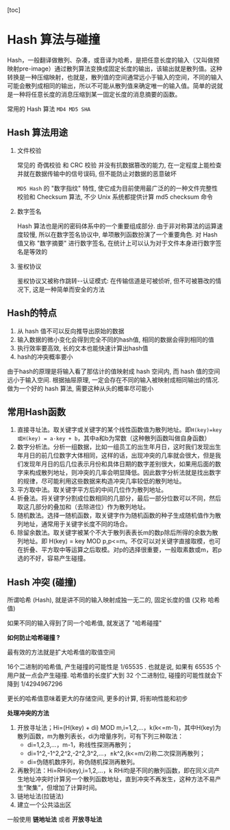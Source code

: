 [toc]

# Hash 算法与碰撞



Hash，一般翻译做散列、杂凑，或音译为哈希，是把任意长度的输入（又叫做预映射pre-image）通过散列算法变换成固定长度的输出，该输出就是散列值。这种转换是一种压缩映射，也就是，散列值的空间通常远小于输入的空间，不同的输入可能会散列成相同的输出，所以不可能从散列值来确定唯一的输入值。简单的说就是一种将任意长度的消息压缩到某一固定长度的消息摘要的函数。



常用的 Hash 算法 `MD4 MD5 SHA`



## Hash 算法用途



1. 文件校验

   常见的 奇偶校验 和 CRC 校验 并没有抗数据篡改的能力, 在一定程度上能检查并就在数据传输中的信号误码, 但不能防止对数据的恶意破坏

   `MD5 Hash` 的 "数字指纹" 特性, 使它成为目前使用最广泛的的一种文件完整性校验和 Checksum 算法, 不少 Unix 系统都提供计算 md5 checksum 命令

2. 数字签名

   Hash 算法也是闲的密码体系中的一个重要组成部分. 由于非对称算法的运算速度较慢, 所以在数字签名协议中, 单项散列函数扮演了一个重要角色. 对 Hash 值又称 "数字摘要" 进行数字签名, 在统计上可以认为对于文件本身进行数字签名是等效的 

3. 鉴权协议

   鉴权协议又被称作跳转--认证模式: 在传输信道是可被侦听, 但不可被篡改的情况下, 这是一种简单而安全的方法



## Hash的特点



1. 从 hash 值不可以反向推导出原始的数据
2. 输入数据的微小变化会得到完全不同的hash值, 相同的数据会得到相同的值
3. 执行效率要高效, 长的文本也能快速计算出hash值
4. hash的冲突概率要小

由于hash的原理是将输入看了那估计的值映射成 hash 空间内, 而 hash 值的空间远小于输入空间. 根据抽屉原理, 一定会存在不同的输入被映射成相同输出的情况. 做为一个好的 hash 算法, 需要这种从头的概率尽可能小



## 常用Hash函数



1. 直接寻址法。取关键字或关键字的某个线性函数值为散列地址。即`H(key)=key或H(key) = a·key + b`，其中a和b为常数（这种散列函数叫做自身函数）
2. 数字分析法。分析一组数据，比如一组员工的出生年月日，这时我们发现出生年月日的前几位数字大体相同，这样的话，出现冲突的几率就会很大，但是我们发现年月日的后几位表示月份和具体日期的数字差别很大，如果用后面的数字来构成散列地址，则冲突的几率会明显降低。因此数字分析法就是找出数字的规律，尽可能利用这些数据来构造冲突几率较低的散列地址。
3. 平方取中法。取关键字平方后的中间几位作为散列地址。
4. 折叠法。将关键字分割成位数相同的几部分，最后一部分位数可以不同，然后取这几部分的叠加和（去除进位）作为散列地址。
5. 随机数法。选择一随机函数，取关键字作为随机函数的种子生成随机值作为散列地址，通常用于关键字长度不同的场合。
6. 除留余数法。取关键字被某个不大于散列表表长m的数p除后所得的余数为散列地址。即 H(key) = key MOD p,p<=m。不仅可以对关键字直接取模，也可在折叠、平方取中等运算之后取模。对p的选择很重要，一般取素数或m，若p选的不好，容易产生碰撞。



## Hash 冲突 (碰撞)



所谓哈希 (Hash), 就是讲不同的输入映射成独一无二的, 固定长度的值 (又称 哈希值)

如果不同的输入得到了同一个哈希值, 就发送了 "哈希碰撞"



**如何防止哈希碰撞 ?**



最有效的方法就是扩大哈希值的取值空间



16个二进制的哈希值, 产生碰撞的可能性是 1/65535 . 也就是说, 如果有 65535 个用户就一点会产生碰撞. 哈希值的长度扩大到 32 个二进制位, 碰撞的可能性就会下降到 1/4294967296



更长的哈希值意味着更大的存储空间, 更多的计算, 将影响性能和初步



**处理冲突的方法**



1. 开放寻址法；Hi=(H(key) + di) MOD m,i=1,2,…，k(k<=m-1)，其中H(key)为散列函数，m为散列表长，di为增量序列，可有下列三种取法：
   - di=1,2,3,…，m-1，称线性探测再散列；
   - di=1^2,-1^2,2^2,-2^2,3^2,…，±k^2,(k<=m/2)称二次探测再散列；
   - di=伪随机数序列，称伪随机探测再散列。
2.  再散列法：Hi=RHi(key),i=1,2,…，k RHi均是不同的散列函数，即在同义词产生地址冲突时计算另一个散列函数地址，直到冲突不再发生，这种方法不易产生“聚集”，但增加了计算时间。
3. 链地址法(拉链法)
4. 建立一个公共溢出区



一般使用 **链地址法** 或者 **开放寻址法**